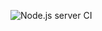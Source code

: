 ![Node.js server CI](https://github.com/jskeum/bluemog/actions/workflows/node-server.yml/badge.svg?branch=main)

